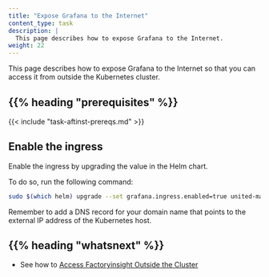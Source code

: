 ```yaml
---
title: "Expose Grafana to the Internet"
content_type: task
description: |
  This page describes how to expose Grafana to the Internet.
weight: 22
---
```


<!-- overview -->

This page describes how to expose Grafana to the Internet so that you can access
it from outside the Kubernetes cluster.

## {{% heading "prerequisites" %}}

{{< include "task-aftinst-prereqs.md" >}}

<!-- steps -->

## Enable the ingress

Enable the ingress by upgrading the value in the Helm chart.

To do so, run the following command:

```bash
sudo $(which helm) upgrade --set grafana.ingress.enabled=true united-manufacturing-hub united-manufacturing-hub/united-manufacturing-hub -n united-manufacturing-hub --reuse-values --version $(sudo $(which helm) get metadata united-manufacturing-hub -n united-manufacturing-hub --kubeconfig /etc/rancher/k3s/k3s.yaml -o json | jq '.version') --kubeconfig /etc/rancher/k3s/k3s.yaml
```

Remember to add a DNS record for your domain name that points to the external IP
address of the Kubernetes host.

<!-- discussion -->

<!-- Optional section; add links to information related to this topic. -->
## {{% heading "whatsnext" %}}

- See how to [Access Factoryinsight Outside the Cluster](/docs/production-guide/administration/access-factoryinsight-outside-cluster/)
